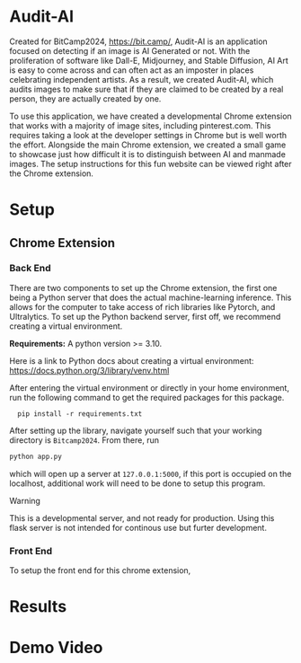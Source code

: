 # Audit-AI
Created for BitCamp2024, https://bit.camp/, Audit-AI is an application focused on detecting if an image is AI Generated or not. With the proliferation of software like Dall-E, Midjourney, and Stable Diffusion, AI Art is easy to come across and can often act as an imposter in places celebrating independent artists. As a result, we created Audit-AI, which audits images to make sure that if they are claimed to be created by a real person, they are actually created by one. 

To use this application, we have created a developmental Chrome extension that works with a majority of image sites, including pinterest.com. This requires taking a look at the developer settings in Chrome but is well worth the effort. Alongside the main Chrome extension, we created a small game to showcase just how difficult it is to distinguish between AI and manmade images. The setup instructions for this fun website can be viewed right after the Chrome extension. 

# Setup
## Chrome Extension

### Back End
There are two components to set up the Chrome extension, the first one being a Python server that does the actual machine-learning inference. This allows for the computer to take access of rich libraries like Pytorch, and Ultralytics. To set up the Python backend server, first off, we recommend creating a virtual environment. 

**Requirements:** A python version >= 3.10. 

Here is a link to Python docs about creating a virtual environment: https://docs.python.org/3/library/venv.html 

After entering the virtual environment or directly in your home environment, run the following command to get the required packages for this package.
```
  pip install -r requirements.txt
```

After setting up the library, navigate yourself such that your working directory is ``Bitcamp2024``. From there, run 
```python
python app.py
```
which will open up a server at ``127.0.0.1:5000``, if this port is occupied on the localhost, additional work will need to be done to setup this program. 

> [!WARNING]  
> This is a developmental server, and not ready for production. Using this flask server is not intended for continous use but furter development.


### Front End
To setup the front end for this chrome extension, 





# Results

# Demo Video
